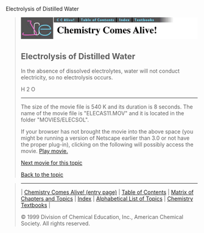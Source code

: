 





 Electrolysis of Distilled Water
 



> ![Chemistry Comes Alive!](ccahead.gif)
> 
> 
> 
> 
> 
> 
> 
> 
> 
> ## Electrolysis of Distilled Water
> 
> 
> 
> 
> 
> 
> 
> 
>   
> 
> 
> 
> 
> 
>  In the absence of dissolved electrolytes, water will not conduct electricity, so 
no electrolysis occurs.
>  
> 
> 
> 
>  H
>  2 
>  O
>  
> 
> 
> 
> 
> 
> 
> 
> ---
> 
> 
>  The size of the movie file is 540 K and its duration is 8 seconds. 
The name of the movie file is "ELECAS11.MOV" 
and it is located in the folder "MOVIES/ELECSOL".
>  
> 
> 
> 
>  If your browser has not brought the movie into the above space
(you might be running a version of Netscape earlier than 3.0 or
not have the proper plug-in), clicking on the following will
possibly access the movie.
>  [Play movie.](../../MOVIES/ELECSOL/ELECAS11.MOV) 
> 
> 
> 
> 
> [Next movie for this topic](../../MVHTM/ELECSOL/ELECAS12.HTM) 
> 
> 
> 
> 
> 
> 
> 
> [Back to the topic](../../MAIN/ELECSOL/PAGE1.HTM)



> ---
> 
> 
>  |
>  [Chemistry Comes Alive! (entry page)](../../INDEX.HTM) 
>  |
>  [Table of Contents](../../CONTENTS.HTM) 
>  |
>  [Matrix of Chapters and Topics](../../MATRIX.HTM) 
>  |
>  [Index](../../WORDS.HTM) 
>  |
>  [Alphabetical List of Topics](../../ALPHATOP.HTM) 
>  |
>  [Chemistry Textbooks](../../BOOKS.HTM) 
>  |
>  
>  © 1999 Division of Chemical Education, Inc.,
American Chemical Society. All rights reserved.





